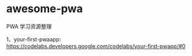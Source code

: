 # awesome-pwa
PWA 学习资源整理

1、your-first-pwaapp: https://codelabs.developers.google.com/codelabs/your-first-pwapp/#0
